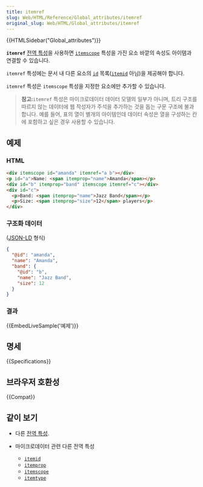 ```yaml
---
title: itemref
slug: Web/HTML/Reference/Global_attributes/itemref
original_slug: Web/HTML/Global_attributes/itemref
---
```


{{HTMLSidebar("Global_attributes")}}

**`itemref`** [전역 특성](/ko/docs/Web/HTML/Reference/Global_attributes)을 사용하면 [`itemscope`](/ko/docs/Web/HTML/Reference/Global_attributes#itemscope) 특성을 가진 요소 바깥의 속성도 아이템과 연결할 수 있습니다.

`itemref` 특성에는 문서 내 다른 요소의 [`id`](/ko/docs/Web/HTML/Reference/Global_attributes#id) 목록([`itemid`](/ko/docs/Web/HTML/Reference/Global_attributes#itemid) 아님)을 제공해야 합니다.

`itemref` 특성은 `itemscope` 특성을 지정한 요소에만 추가할 수 있습니다.

> **참고:**`itemref` 특성은 마이크로데이터 데이터 모델의 일부가 아니며, 트리 구조를 따르지 않는 데이터에 웹 작성자가 주석을 추가하는 것을 돕는 구문 구조에 불과합니다. 예를 들어, 표의 열이 별개의 아이템인데 데이터 속성은 열을 구성하는 칸에 포함하고 싶은 경우 사용할 수 있습니다.

## 예제

### HTML

```html
<div itemscope id="amanda" itemref="a b"></div>
<p id="a">Name: <span itemprop="name">Amanda</span></p>
<div id="b" itemprop="band" itemscope itemref="c"></div>
<div id="c">
  <p>Band: <span itemprop="name">Jazz Band</span></p>
  <p>Size: <span itemprop="size">12</span> players</p>
</div>
```

### 구조화 데이터

([JSON-LD](https://json-ld.org/) 형식)

```json
{
  "@id": "amanda",
  "name": "Amanda",
  "band": {
    "@id": "b",
    "name": "Jazz Band",
    "size": 12
  }
}
```

### 결과

{{EmbedLiveSample('예제')}}

## 명세

{{Specifications}}

## 브라우저 호환성

{{Compat}}

## 같이 보기

- 다른 [전역 특성](/ko/docs/Web/HTML/Reference/Global_attributes).
- 마이크로데이터 관련 다른 전역 특성

  - [`itemid`](/ko/docs/Web/HTML/Reference/Global_attributes#itemid)
  - [`itemprop`](/ko/docs/Web/HTML/Reference/Global_attributes#itemprop)
  - [`itemscope`](/ko/docs/Web/HTML/Reference/Global_attributes#itemscope)
  - [`itemtype`](/ko/docs/Web/HTML/Reference/Global_attributes#itemtype)
